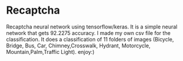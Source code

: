 # Recaptcha
Recaptcha neural network using tensorflow/keras. It is a simple neural network that gets 92.2275 accuracy. I made my own csv file for the classification. It does a classification of 11 folders of images (Bicycle, Bridge, Bus, Car, Chimney,Crosswalk, Hydrant, Motorcycle, Mountain,Palm,Traffic Light).
enjoy:) 


